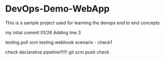 # DevOps-Demo-WebApp
This is a sample project used for learning the devops end to end concepts

my intial commit 01/26
Adding line 3

testing poll scm
testing webhook scenario - check1

check declarative pipeline!!!!!!
git scm push
check
